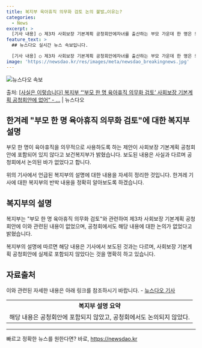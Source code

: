 ```yaml
---
title: 복지부 육아휴직 의무화 검토 논의 불발…이유는?
categories:
  - News
excerpt: >
  [기사 내용] ○ 제3차 사회보장 기본계획 공청회안에자녀를 출산하는 부모 가운데 한 명은 의무적으로 육아휴직…
feature_text: >
  ## 뉴스다오 실시간 뉴스 속보입니다.

  [기사 내용] ○ 제3차 사회보장 기본계획 공청회안에자녀를 출산하는 부모 가운데 한 명은 의무적으로 육아휴직…
image: 'https://newsdao.kr/res/images/meta/newsdao_breakingnews.jpg'
---
```


![뉴스다오 속보](https://newsdao.kr/res/images/meta/newsdao_breakingnews.jpg)

<p>출처: <a href="https://newsdao.kr/2697" rel="dofollow">[사실은 이렇습니다] 복지부 “‘부모 한 명 육아휴직 의무화 검토’ 사회보장 기본계획 공청회안에 없어” - …</a> | 뉴스다오</p>

<h2 data-ke-size="size26">한겨레 "부모 한 명 육아휴직 의무화 검토"에 대한 복지부 설명</h2>
부모 한 명이 육아휴직을 의무적으로 사용하도록 하는 제안이 사회보장 기본계획 공청회안에 포함되어 있지 않다고 보건복지부가 밝혔습니다. 보도된 내용은 사실과 다르며 공청회에서 논의된 바가 없었다고 합니다.

<p data-ke-size="size16">위의 기사에서 언급된 복지부의 설명에 대한 내용을 자세히 정리한 것입니다. 한겨레 기사에 대한 복지부의 반박 내용을 정확히 알아보도록 하겠습니다.</p>

<h2 data-ke-size="size24">복지부의 설명</h2>
복지부는 "부모 한 명 육아휴직 의무화 검토"와 관련하여 제3차 사회보장 기본계획 공청회안에 이와 관련된 내용이 없었으며, 공청회에서도 해당 내용에 대한 논의가 없었다고 밝혔습니다.

<p data-ke-size="size16">복지부의 설명에 따르면 해당 내용은 기사에서 보도된 것과는 다르며, 사회보장 기본계획 공청회안에 실제로 포함되지 않았다는 것을 명확히 하고 있습니다.</p>

<h2 data-ke-size="size24">자료출처</h2>
이와 관련된 자세한 내용은 아래 링크를 참조하시기 바랍니다.
- <a href="https://newsdao.kr/2697">뉴스다오 기사</a>

<table>
  <tr>
    <td style="text-align: center; height: 17px;"><b>복지부 설명 요약</b></td>
  </tr>
  <tr>
    <td>해당 내용은 공청회안에 포함되지 않았고, 공청회에서도 논의되지 않았다.</td>
  </tr>
</table>

<hr>

<p data-ke-size="size16"></p> 

빠르고 정확한 뉴스를 원한다면? 바로, <a href="https://newsdao.kr" rel="dofollow">https://newsdao.kr</a>


    
